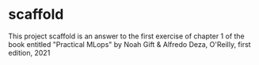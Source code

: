 # scaffold
This project scaffold is an answer to the first exercise of chapter 1 of the book entitled "Practical MLops" by Noah Gift &amp; Alfredo Deza, O'Reilly, first edition, 2021
